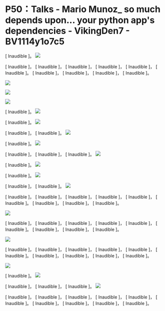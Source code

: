 # P50：Talks - Mario Munoz_ so much depends upon... your python app's dependencies - VikingDen7 - BV1114y1o7c5

 [ Inaudible ]。
![](img/0ec22d4e0cc12cb45b9033e28d6a2a35_1.png)

 [ Inaudible ]， [ Inaudible ]， [ Inaudible ]， [ Inaudible ]， [ Inaudible ]， [ Inaudible ]。 [ Inaudible ]， [ Inaudible ]， [ Inaudible ]， [ Inaudible ]。



![](img/0ec22d4e0cc12cb45b9033e28d6a2a35_3.png)

![](img/0ec22d4e0cc12cb45b9033e28d6a2a35_4.png)

![](img/0ec22d4e0cc12cb45b9033e28d6a2a35_5.png)

 [ Inaudible ]。
![](img/0ec22d4e0cc12cb45b9033e28d6a2a35_7.png)

 [ Inaudible ]。
![](img/0ec22d4e0cc12cb45b9033e28d6a2a35_9.png)

 [ Inaudible ]， [ Inaudible ]。
![](img/0ec22d4e0cc12cb45b9033e28d6a2a35_11.png)

 [ Inaudible ]。
![](img/0ec22d4e0cc12cb45b9033e28d6a2a35_13.png)

 [ Inaudible ]， [ Inaudible ]， [ Inaudible ]。
![](img/0ec22d4e0cc12cb45b9033e28d6a2a35_15.png)

 [ Inaudible ]。
![](img/0ec22d4e0cc12cb45b9033e28d6a2a35_17.png)

 [ Inaudible ]。
![](img/0ec22d4e0cc12cb45b9033e28d6a2a35_19.png)

 [ Inaudible ]， [ Inaudible ]。
![](img/0ec22d4e0cc12cb45b9033e28d6a2a35_21.png)

 [ Inaudible ]， [ Inaudible ]， [ Inaudible ]， [ Inaudible ]， [ Inaudible ]， [ Inaudible ]。 [ Inaudible ]， [ Inaudible ]， [ Inaudible ]。

![](img/0ec22d4e0cc12cb45b9033e28d6a2a35_23.png)

 [ Inaudible ]， [ Inaudible ]， [ Inaudible ]， [ Inaudible ]， [ Inaudible ]， [ Inaudible ]。 [ Inaudible ]， [ Inaudible ]， [ Inaudible ]。

![](img/0ec22d4e0cc12cb45b9033e28d6a2a35_25.png)

 [ Inaudible ]， [ Inaudible ]， [ Inaudible ]， [ Inaudible ]， [ Inaudible ]， [ Inaudible ]。 [ Inaudible ]， [ Inaudible ]， [ Inaudible ]， [ Inaudible ]。



![](img/0ec22d4e0cc12cb45b9033e28d6a2a35_27.png)

 [ Inaudible ]。
![](img/0ec22d4e0cc12cb45b9033e28d6a2a35_29.png)

 [ Inaudible ]， [ Inaudible ]， [ Inaudible ]。
![](img/0ec22d4e0cc12cb45b9033e28d6a2a35_31.png)

 [ Inaudible ]， [ Inaudible ]， [ Inaudible ]， [ Inaudible ]， [ Inaudible ]， [ Inaudible ]。 [ Inaudible ]， [ Inaudible ]， [ Inaudible ]， [ Inaudible ]。

